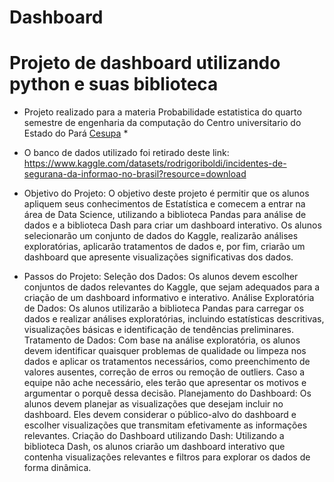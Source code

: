 # Dashboard
# Projeto de dashboard utilizando python e suas biblioteca 

* Projeto realizado para a materia Probabilidade estatistica do quarto semestre de engenharia da computação do Centro universitario do Estado do Pará [Cesupa](https://www.cesupa.br/) *


* O banco de dados utilizado foi retirado deste link: https://www.kaggle.com/datasets/rodrigoriboldi/incidentes-de-segurana-da-informao-no-brasil?resource=download
* Objetivo do Projeto:
O objetivo deste projeto é permitir que os alunos apliquem seus conhecimentos de Estatística e comecem a entrar na área de Data Science, utilizando a biblioteca Pandas para análise de dados e a biblioteca Dash para criar um dashboard interativo. Os alunos selecionarão um conjunto de dados do Kaggle, realizarão análises exploratórias, aplicarão tratamentos de dados e, por fim, criarão um dashboard que apresente visualizações significativas dos dados.

* Passos do Projeto:
Seleção dos Dados: Os alunos devem escolher conjuntos de dados relevantes do Kaggle, que sejam adequados para a criação de um dashboard informativo e interativo.
Análise Exploratória de Dados: Os alunos utilizarão a biblioteca Pandas para carregar os dados e realizar análises exploratórias, incluindo estatísticas descritivas, visualizações básicas e identificação de tendências preliminares.
Tratamento de Dados: Com base na análise exploratória, os alunos devem identificar quaisquer problemas de qualidade ou limpeza nos dados e aplicar os tratamentos necessários, como preenchimento de valores ausentes, correção de erros ou remoção de outliers. Caso a equipe não ache necessário, eles terão que apresentar os motivos e argumentar o porquê dessa decisão.
Planejamento do Dashboard: Os alunos devem planejar as visualizações que desejam incluir no dashboard. Eles devem considerar o público-alvo do dashboard e escolher visualizações que transmitam efetivamente as informações relevantes.
Criação do Dashboard utilizando Dash: Utilizando a biblioteca Dash, os alunos criarão um dashboard interativo que contenha visualizações relevantes e filtros para explorar os dados de forma dinâmica.
